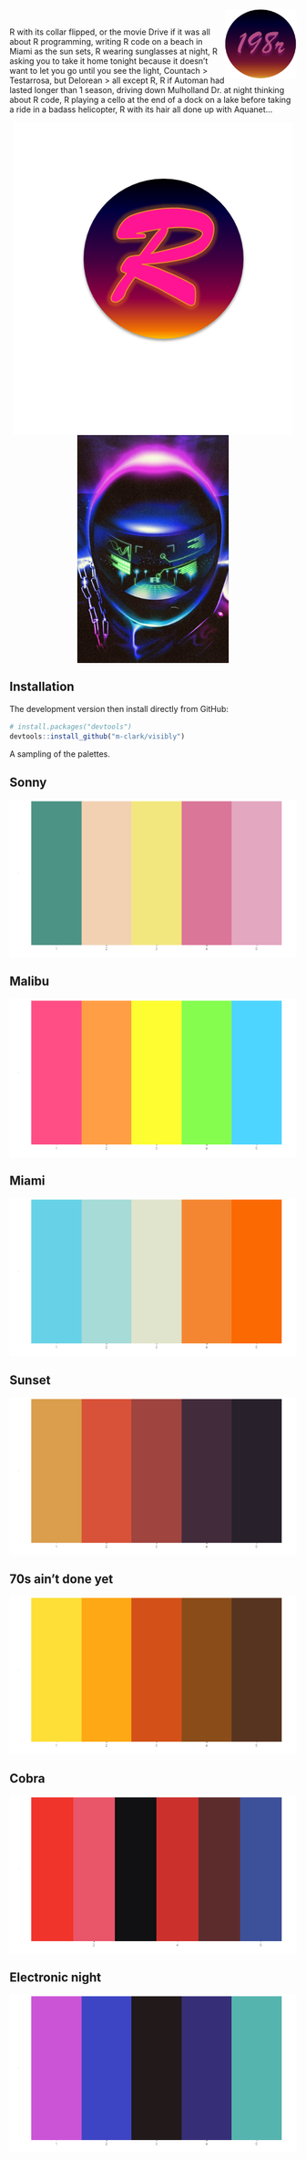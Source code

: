 <!-- # <span style="color:#FF6EB4; font-family: 'Brush Script MT'">198R</span>  -->

<img src="man/figures/hex_2.png" align="right" width = 25%/>

<br>

R with its collar flipped, or the movie Drive if it was all about R
programming, writing R code on a beach in Miami as the sun sets, R
wearing sunglasses at night, R asking you to take it home tonight
because it doesn’t want to let you go until you see the light, Countach
\> Testarrosa, but Delorean \> all except R, R if Automan had lasted
longer than 1 season, driving down Mulholland Dr. at night thinking
about R code, R playing a cello at the end of a dock on a lake before
taking a ride in a badass helicopter, R with its hair all done up with
Aquanet…

<img src="man/figures/198R_1.png" style="display:block; margin: 0 auto;">
<img src="man/figures/Destination_R.png" style="display:block; margin: 0 auto;" height=400px>

Installation 
------------ 
The development version then install directly from GitHub: 
``` r 
# install.packages("devtools") 
devtools::install_github("m-clark/visibly") 
```

A sampling of the
palettes.

## Sonny

<img src="man/figures/sonny.png" style="display:block; margin: 0 auto;">

## Malibu

<img src="man/figures/malibu.png" style="display:block; margin: 0 auto;">

## Miami

<img src="man/figures/miami1.png" style="display:block; margin: 0 auto;">

## Sunset

<img src="man/figures/sunset2.png" style="display:block; margin: 0 auto;">

## 70s ain’t done yet

<img src="man/figures/seventies_aint_done_yet.png" style="display:block; margin: 0 auto;">

## Cobra

<img src="man/figures/cobra.png" style="display:block; margin: 0 auto;">

## Electronic night

<img src="man/figures/electronic_night.png" style="display:block; margin: 0 auto;">
